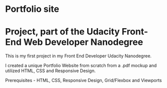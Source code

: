 # Portfolio site
# Project, part of the Udacity Front-End Web Developer Nanodegree

This is my first project in my Front End Developer Udacity Nanodegree.

I created a unique Portfolio Website from scratch from a .pdf mockup and utilized HTML, CSS and Responsive Design.

Prerequisites -
HTML,
CSS,
Responsive Design,
Grid/Flexbox and
Viewports
